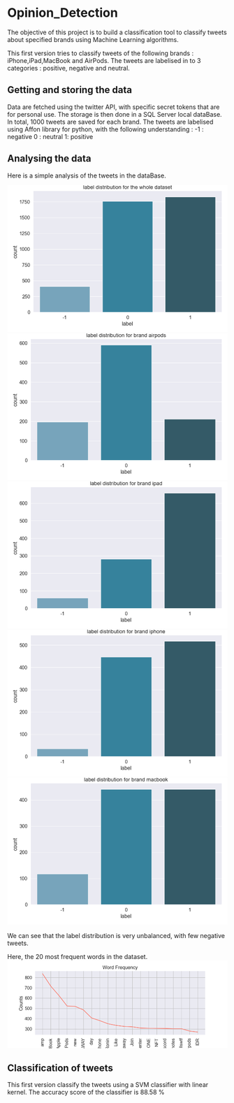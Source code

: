 # Opinion_Detection

The objective of this project is to build a classification tool to classify tweets about specified brands using Machine Learning algorithms. 

This first version tries to classify tweets of the following brands : iPhone,iPad,MacBook and AirPods. 
The tweets are labelised in to 3 categories : positive, negative and neutral. 

## Getting and storing the data
Data are fetched using the twitter API, with specific secret tokens that are for personal use. 
The storage is then done in a SQL Server local dataBase. In total, 1000 tweets are saved for each brand. 
The tweets are labelised using Affon library for python, with the following understanding :
-1 : negative
0 : neutral
1: positive

## Analysing the data 
Here is a simple analysis of the tweets in the dataBase. 

![Alt text](labelDistribution.png)
![Alt text](labelDistributionairpods.png)
![Alt text](labelDistributionipad.png)
![Alt text](labelDistributioniphone.png)
![Alt text](labelDistributionmacbook.png)

We can see that the label distribution is very unbalanced, with few negative tweets. 

Here, the 20 most frequent words in the dataset.
![Alt text](wordFrequency.png)

## Classification of tweets

This first version classify the tweets using a SVM classifier with linear kernel. 
The accuracy score of the classifier is 88.58 %

